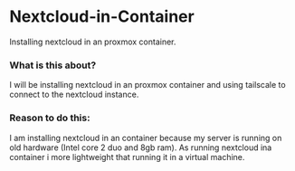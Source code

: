 # Nextcloud-in-Container
Installing nextcloud in an proxmox container.
### What is this about?
I will be installing nextcloud in an proxmox container and using tailscale to connect to the nextcloud instance.

### Reason to do this:
I am installing nextcloud in an container because my server is running on old hardware (Intel core 2 duo and 8gb ram). As running nextcloud ina container i more lightweight that running it in a virtual machine.
